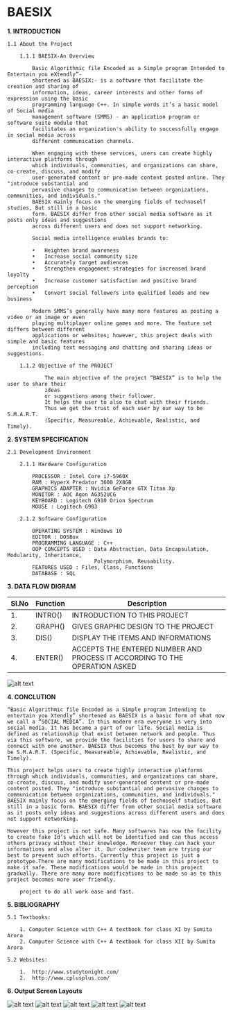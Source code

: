 # BAESIX

**1. INTRODUCTION**

	1.1 About the Project

		1.1.1 BAESIX-An Overview

			Basic Algorithmic file Encoded as a Simple program Intended to Entertain you eXtendly”-
			shortened as BAESIX:- is a software that facilitate the creation and sharing of 
			information, ideas, career interests and other forms of expression using the basic 
			programming language C++. In simple words it’s a basic model of Social media
			management software (SMMS) - an application program or software suite module that
			facilitates an organization's ability to successfully engage in social media across
			different communication channels.

			When engaging with these services, users can create highly interactive platforms through
			which individuals, communities, and organizations can share, co-create, discuss, and modify
			user-generated content or pre-made content posted online. They "introduce substantial and
			pervasive changes to communication between organizations, communities, and individuals."
			BAESIX mainly focus on the emerging fields of technoself studies, But still in a basic
			form. BAESIX differ from other social media software as it posts only ideas and suggestions
			across different users and does not support networking.
			
			Social media intelligence enables brands to:
			
			•	Heighten brand awareness
			•	Increase social community size
			•	Accurately target audiences
			•	Strengthen engagement strategies for increased brand loyalty
			•	Increase customer satisfaction and positive brand perception
			•	Convert social followers into qualified leads and new business
			
			Modern SMMS’s generally have many more features as posting a video or an image or even
			playing multiplayer online games and more. The feature set differs between different
			applications or websites; however, this project deals with simple and basic features
			including text messaging and chatting and sharing ideas or suggestions.

		1.1.2 Objective of the PROJECT

				The main objective of the project “BAESIX” is to help the user to share their 
				ideas
				or suggestions among their follower.
				It helps the user to also to chat with their friends.
				Thus we get the trust of each user by our way to be S.M.A.R.T.
				(Specific, Measureable, Achievable, Realistic, and Timely).


**2. SYSTEM SPECIFICATION**

	2.1 Development Environment

		2.1.1 Hardware Configuration

			PROCESSOR : Intel Core i7-5960X
			RAM : HyperX Predator 3600 2X8GB
			GRAPHICS ADAPTER : Nvidia GeForce GTX Titan Xp
			MONITOR : AOC Agon AG352UCG
			KEYBOARD : Logitech G910 Orion Spectrum
			MOUSE : Logitech G903

		2.1.2 Software Configuration

			OPERATING SYSTEM : Windows 10
			EDITOR : DOSBox
			PROGRAMMING LANGUAGE : C++
			OOP CONCEPTS USED : Data Abstraction, Data Encapsulation, Modularity, Inheritance, 
			                    Polymorphism, Reusability.
			FEATURES USED : Files, Class, Functions
			DATABASE : SQL

**3. DATA FLOW DIGRAM**

| Sl.No  | Function | Description |
| ------------- | ------------- | ----------- |
| 1.  | INTRO()  |   INTRODUCTION TO THIS PROJECT     |
| 2.  | GRAPH()  |   GIVES GRAPHIC DESIGN TO THE PROJECT     |
| 3.  | DIS()  |   DISPLAY THE ITEMS AND INFORMATIONS     |
| 4.  | ENTER()  |   ACCEPTS THE ENTERED NUMBER AND PROCESS IT ACCORDING TO THE OPERATION ASKED     |

![alt text](https://github.com/Abhijith14/BAESIX-XII-Project/blob/master/images/flowchart.jpg?raw=true)


**4. CONCLUTION**

	“Basic Algorithmic file Encoded as a Simple program Intending to entertain you Xtendly” shortened as BAESIX is a basic form of what now we call a “SOCIAL MEDIA”. In this modern era everyone is very into social media. It has became a part of our life. Social media is defined as relationship that exist between network and people. Thus via this software, we provide the facilities for users to share and connect with one another. BAESIX thus becomes the best by our way to be S.M.A.R.T. (Specific, Measureable, Achievable, Realistic, and Timely).

	This project helps users to create highly interactive platforms through which individuals, communities, and organizations can share, co-create, discuss, and modify user-generated content or pre-made content posted. They "introduce substantial and pervasive changes to communication between organizations, communities, and individuals." BAESIX mainly focus on the emerging fields of technoself studies, But still in a basic form. BAESIX differ from other social media software as it posts only ideas and suggestions across different users and does not support networking.

	However this project is not safe. Many softwares has now the facility to create fake Id’s which will not be identified and can thus access others privacy without their knowledge. Moreover they can hack your informations and also alter it. Our codewriter team are trying our best to prevent such efforts. Currently this project is just a prototype.There are many modifications to be made in this project to make it safe. These modifications would be made in this project gradually. There are many more modifications to be made so as to this project becomes more user friendly.
	 
		project to do all work ease and fast.

**5. BIBLIOGRAPHY**

	5.1 Textbooks:

		1. Computer Science with C++ A textbook for class XI by Sumita Arora
		2. Computer Science with C++ A textbook for class XII by Sumita Arora

	5.2 Websites:

		1.	http://www.studytonight.com/
		2.	http://www.cplusplus.com/




**6. Output Screen Layouts**

![alt text](https://github.com/Abhijith14/XI-Project-Calc/blob/master/images/1.png?raw=true)
![alt text](https://github.com/Abhijith14/XI-Project-Calc/blob/master/images/2.png?raw=true)
![alt text](https://github.com/Abhijith14/XI-Project-Calc/blob/master/images/3.png?raw=true)
![alt text](https://github.com/Abhijith14/XI-Project-Calc/blob/master/images/4.png?raw=true)
![alt text](https://github.com/Abhijith14/XI-Project-Calc/blob/master/images/5.png?raw=true)